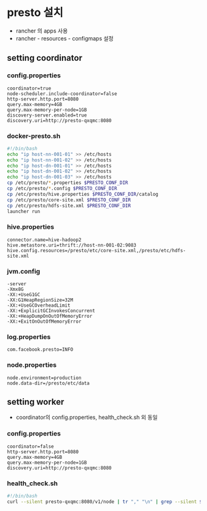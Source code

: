 # presto 설치
- rancher 의 apps 사용
- rancher - resources - configmaps 설정

## setting coordinator

### config.properties
```
coordinator=true
node-scheduler.include-coordinator=false
http-server.http.port=8080
query.max-memory=4GB
query.max-memory-per-node=1GB
discovery-server.enabled=true
discovery.uri=http://presto-qxqmc:8080
```

### docker-presto.sh
```sh
#!/bin/bash
echo "ip host-nn-001-01" >> /etc/hosts
echo "ip host-nn-001-02" >> /etc/hosts
echo "ip host-dn-001-01" >> /etc/hosts
echo "ip host-dn-001-02" >> /etc/hosts
echo "ip host-dn-001-03" >> /etc/hosts
cp /etc/presto/*.properties $PRESTO_CONF_DIR
cp /etc/presto/*.config $PRESTO_CONF_DIR
cp /etc/presto/hive.properties $PRESTO_CONF_DIR/catalog
cp /etc/presto/core-site.xml $PRESTO_CONF_DIR
cp /etc/presto/hdfs-site.xml $PRESTO_CONF_DIR
launcher run
```

### hive.properties
```
connector.name=hive-hadoop2
hive.metastore.uri=thrift://host-nn-001-02:9083
hive.config.resources=/presto/etc/core-site.xml,/presto/etc/hdfs-site.xml
```

### jvm.config
```
-server
-Xmx8G
-XX:+UseG1GC
-XX:G1HeapRegionSize=32M
-XX:+UseGCOverheadLimit
-XX:+ExplicitGCInvokesConcurrent
-XX:+HeapDumpOnOutOfMemoryError
-XX:+ExitOnOutOfMemoryError
```

### log.properties
```
com.facebook.presto=INFO
```

### node.properties
```
node.environment=production
node.data-dir=/presto/etc/data
```

## setting worker
- coordinator의 config.properties, health_check.sh 외 동일

### config.properties
```
coordinator=false
http-server.http.port=8080
query.max-memory=4GB
query.max-memory-per-node=1GB
discovery.uri=http://presto-qxqmc:8080
```

### health_check.sh
```sh
#!/bin/bash
curl --silent presto-qxqmc:8080/v1/node | tr "," "\n" | grep --silent $(hostname -i)
```
